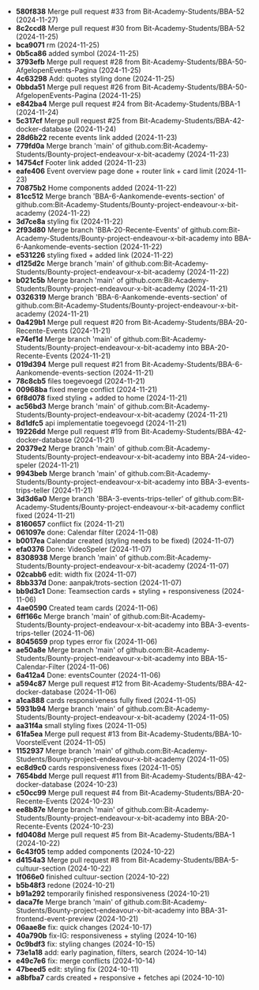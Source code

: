 - **580f838** Merge pull request #33 from Bit-Academy-Students/BBA-52 (2024-11-27)
- **8c2ccd8** Merge pull request #30 from Bit-Academy-Students/BBA-52 (2024-11-25)
- **bca9071** rm (2024-11-25)
- **0b5ca86** added symbol (2024-11-25)
- **3793efb** Merge pull request #28 from Bit-Academy-Students/BBA-50-AfgelopenEvents-Pagina (2024-11-25)
- **4c63298** Add: quotes styling done (2024-11-25)
- **0bbda51** Merge pull request #26 from Bit-Academy-Students/BBA-50-AfgelopenEvents-Pagina (2024-11-25)
- **e842ba4** Merge pull request #24 from Bit-Academy-Students/BBA-1 (2024-11-24)
- **5c317cf** Merge pull request #25 from Bit-Academy-Students/BBA-42-docker-database (2024-11-24)
- **28d6b22** recente events link added (2024-11-23)
- **779fd0a** Merge branch 'main' of github.com:Bit-Academy-Students/Bounty-project-endeavour-x-bit-academy (2024-11-23)
- **14754cf** Footer link added (2024-11-23)
- **eafe406** Event overview page done + router link + card limit (2024-11-23)
- **70875b2** Home components added (2024-11-22)
- **81cc512** Merge branch 'BBA-6-Aankomende-events-section' of github.com:Bit-Academy-Students/Bounty-project-endeavour-x-bit-academy (2024-11-22)
- **3d7ce8a** styling fix (2024-11-22)
- **2f93d80** Merge branch 'BBA-20-Recente-Events' of github.com:Bit-Academy-Students/Bounty-project-endeavour-x-bit-academy into BBA-6-Aankomende-events-section (2024-11-22)
- **e531226** styling fixed + added link (2024-11-22)
- **d125d2c** Merge branch 'main' of github.com:Bit-Academy-Students/Bounty-project-endeavour-x-bit-academy (2024-11-22)
- **b021c5b** Merge branch 'main' of github.com:Bit-Academy-Students/Bounty-project-endeavour-x-bit-academy (2024-11-21)
- **0326319** Merge branch 'BBA-6-Aankomende-events-section' of github.com:Bit-Academy-Students/Bounty-project-endeavour-x-bit-academy (2024-11-21)
- **0a429b1** Merge pull request #20 from Bit-Academy-Students/BBA-20-Recente-Events (2024-11-21)
- **e74ef1d** Merge branch 'main' of github.com:Bit-Academy-Students/Bounty-project-endeavour-x-bit-academy into BBA-20-Recente-Events (2024-11-21)
- **019d394** Merge pull request #21 from Bit-Academy-Students/BBA-6-Aankomende-events-section (2024-11-21)
- **78c8cb5** files toegevoegd (2024-11-21)
- **00968ba** fixed merge conflict (2024-11-21)
- **6f8d078** fixed styling + added to home (2024-11-21)
- **ac56bd3** Merge branch 'main' of github.com:Bit-Academy-Students/Bounty-project-endeavour-x-bit-academy (2024-11-21)
- **8d1dfc5** api implementatie toegevoegd (2024-11-21)
- **19226dd** Merge pull request #19 from Bit-Academy-Students/BBA-42-docker-database (2024-11-21)
- **20379e2** Merge branch 'main' of github.com:Bit-Academy-Students/Bounty-project-endeavour-x-bit-academy into BBA-24-video-speler (2024-11-21)
- **9943beb** Merge branch 'main' of github.com:Bit-Academy-Students/Bounty-project-endeavour-x-bit-academy into BBA-3-events-trips-teller (2024-11-21)
- **3d3d6a0** Merge branch 'BBA-3-events-trips-teller' of github.com:Bit-Academy-Students/Bounty-project-endeavour-x-bit-academy conflict fixed (2024-11-21)
- **8160657** conflict fix (2024-11-21)
- **061097e** done: Calendar filter (2024-11-08)
- **b0017ea** Calendar created (styling needs to be fixed) (2024-11-07)
- **efa0376** Done: VideoSpeler (2024-11-07)
- **8308938** Merge branch 'main' of github.com:Bit-Academy-Students/Bounty-project-endeavour-x-bit-academy (2024-11-07)
- **02cabb6** edit: width fix (2024-11-07)
- **8bb337d** Done: aanpak/trots-section (2024-11-07)
- **bb9d3c1** Done: Teamsection cards + styling + responsiveness (2024-11-06)
- **4ae0590** Created team cards (2024-11-06)
- **6ff166c** Merge branch 'main' of github.com:Bit-Academy-Students/Bounty-project-endeavour-x-bit-academy into BBA-3-events-trips-teller (2024-11-06)
- **8045659** prop types error fix (2024-11-06)
- **ae50a8e** Merge branch 'main' of github.com:Bit-Academy-Students/Bounty-project-endeavour-x-bit-academy into BBA-15-Calendar-Filter (2024-11-06)
- **6a412a4** Done: eventsCounter (2024-11-06)
- **a594c87** Merge pull request #12 from Bit-Academy-Students/BBA-42-docker-database (2024-11-06)
- **a1ca888** cards responsiveness fully fixed (2024-11-05)
- **5931b94** Merge branch 'main' of github.com:Bit-Academy-Students/Bounty-project-endeavour-x-bit-academy (2024-11-05)
- **aa31f4a** small styling fixes (2024-11-05)
- **61fa5ea** Merge pull request #13 from Bit-Academy-Students/BBA-10-VoorstelEvent (2024-11-05)
- **1152937** Merge branch 'main' of github.com:Bit-Academy-Students/Bounty-project-endeavour-x-bit-academy (2024-11-05)
- **ec8d9c0** cards responsiveness fixes (2024-11-05)
- **7654bdd** Merge pull request #11 from Bit-Academy-Students/BBA-42-docker-database (2024-10-23)
- **c50cc99** Merge pull request #4 from Bit-Academy-Students/BBA-20-Recente-Events (2024-10-23)
- **ee8b87e** Merge branch 'main' of github.com:Bit-Academy-Students/Bounty-project-endeavour-x-bit-academy into BBA-20-Recente-Events (2024-10-23)
- **fd0408d** Merge pull request #5 from Bit-Academy-Students/BBA-1 (2024-10-22)
- **6c43f05** temp added components (2024-10-22)
- **d4154a3** Merge pull request #8 from Bit-Academy-Students/BBA-5-cultuur-section (2024-10-22)
- **1f066e0** finished cultuur-section (2024-10-22)
- **b5b48f3** redone (2024-10-21)
- **b91a292** temporarily finished responsiveness (2024-10-21)
- **daca7fe** Merge branch 'main' of github.com:Bit-Academy-Students/Bounty-project-endeavour-x-bit-academy into BBA-31-frontend-event-preview (2024-10-21)
- **06aae8e** fix: quick changes (2024-10-17)
- **40a790b** fix-IG: responsiveness + styling (2024-10-16)
- **0c9bdf3** fix: styling changes (2024-10-15)
- **73e1a18** add: early pagination, filters, search (2024-10-14)
- **e49c7e6** fix: merge conflicts (2024-10-14)
- **47beed5** edit: styling fix (2024-10-11)
- **a8bfba7** cards created + responsive + fetches api (2024-10-10)